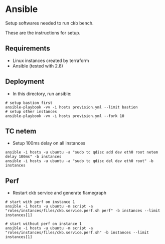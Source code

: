# Ansible

Setup softwares needed to run ckb bench.

These are the instructions for setup.

## Requirements

- Linux instances created by terraform
- Ansible (tested with 2.8)

## Deployment


- In this directory, run ansible:

```
# setup bastion first
ansible-playbook -vv -i hosts provision.yml --limit bastion
# setup other instances
ansible-playbook -vv -i hosts provision.yml --fork 10
```

## TC netem

- Setup 100ms delay on all instances

```
ansible -i hosts -u ubuntu -a "sudo tc qdisc add dev eth0 root netem delay 100ms" -b instances
ansible -i hosts -u ubuntu -a "sudo tc qdisc del dev eth0 root" -b instances
```

## Perf

- Restart ckb service and generate flamegraph

```
# start with perf on instance 1
ansible -i hosts -u ubuntu -m script -a "roles/instances/files/ckb.service.perf.sh perf" -b instances --limit instances[1]

# start without perf on instance 1
ansible -i hosts -u ubuntu -m script -a "roles/instances/files/ckb.service.perf.sh" -b instances --limit instances[1]
```
